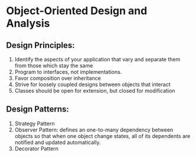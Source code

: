 # Object-Oriented Design and Analysis

## Design Principles:

1. Identify the aspects of your application that vary and separate them from those which stay the same
2. Program to interfaces, not implementations.
3. Favor composition over inheritance
4. Strive for loosely coupled designs between objects that interact
5. Classes should be open for extension, but closed for modification

## Design Patterns:

1. Strategy Pattern
2. Observer Pattern: defines an one-to-many dependency between objects so that when one object change states, all of its
   dependents are notified and updated automatically.
3. Decorator Pattern
